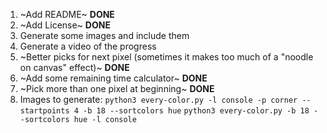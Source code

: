 1. ~Add README~ **DONE**
2. ~Add License~ **DONE**
3. Generate some images and include them
4. Generate a video of the progress
5. ~Better picks for next pixel (sometimes it makes too much of a "noodle on canvas" effect)~ **DONE**
6. ~Add some remaining time calculator~ **DONE**
7. ~Pick more than one pixel at beginning~ **DONE**
8. Images to generate:
`python3 every-color.py -l console -p corner --startpoints 4 -b 18 --sortcolors hue`
`python3 every-color.py -b 18 --sortcolors hue -l console`
